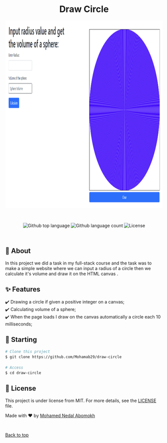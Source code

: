 
<h1 align="center" id="top">Draw Circle</h1>

<div align="center"> 
  <img src="https://github.com/Mohamab29/Drawing-circles/blob/main/assests/images/webpage.png" alt="Draw Circle" height="600px" width="900px" />

  &#xa0;

  <!-- <a href="https://drawcircle.netlify.app">Demo</a> -->
</div>

<p align="center">
  <img alt="Github top language" src="https://img.shields.io/github/languages/top/Mohamab29/Drawing-circles?color=56BEB8">

  <img alt="Github language count" src="https://img.shields.io/github/languages/count/Mohamab29/Drawing-circles?color=56BEB8">


  <img alt="License" src="https://img.shields.io/badge/license-CC0-blue?color=56BEB8">

</p>

<!-- Status -->

<!-- <h4 align="center"> 
	🚧  Draw Circle 🚀 Under construction...  🚧
</h4> 

<hr> -->


<br>

## :dart: About ##

In this project we did a task in my full-stack course and the task was to make a simple website where we can input a radius of a circle then we calculate it's volume and draw it on the HTML canvas .


## :sparkles: Features ##

:heavy_check_mark: Drawing a circle if given a positive integer on a canvas; \
:heavy_check_mark: Calculating volume of a sphere; \
:heavy_check_mark: When the page loads I draw on the canvas automatically a circle each 10 milliseconds;




## :checkered_flag: Starting ##

```bash
# Clone this project
$ git clone https://github.com/Mohamab29/draw-circle

# Access
$ cd draw-circle

```

## :memo: License ##

This project is under license from MIT. For more details, see the [LICENSE](LICENSE.md) file.



Made with :heart: by <a href="https://github.com/Mohamab29" target="_blank">Mohamed Nedal Abomokh</a>

&#xa0;

<a href="#top">Back to top</a>
